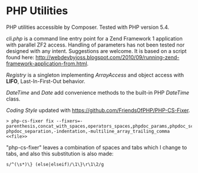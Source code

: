 # PHP Utilities

PHP utilities accessible by Composer. Tested with PHP version 5.4.

*cli.php* is a command line entry point for a Zend Framework 1 application with parallel ZF2 access. Handling of parameters has not been tested nor designed with any intent. Suggestions are welcome. It is based on a script found here: http://webdevbyjoss.blogspot.com/2010/09/running-zend-framework-application-from.html.

*Registry* is a singleton implementing *ArrayAccess* and object access with **LIFO**, Last-In-First-Out behavior.

*DateTime* and *Date* add convenience methods to the built-in PHP *DateTime* class.

*Coding Style* updated with https://github.com/FriendsOfPHP/PHP-CS-Fixer.
````
> php-cs-fixer fix --fixers=-parenthesis,concat_with_spaces,operators_spaces,phpdoc_params,phpdoc_scalar,phpdoc_indent,phpdoc_type_to_var,phpdoc_trim,phpdoc_no_empty_return,-phpdoc_separation,-indentation,-multiline_array_trailing_comma <<file>>
````
"php-cs-fixer" leaves a combination of spaces and tabs which I change to tabs, and also this substitution is also made:
````
s/^(\s*)\} (else|elseif)/\1\}\r\1\2/g
````
